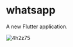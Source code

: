 # whatsapp

A new Flutter application.

![4h2z75](https://user-images.githubusercontent.com/51445048/94933832-8ed24200-04e8-11eb-8505-595666a1dc02.gif)
